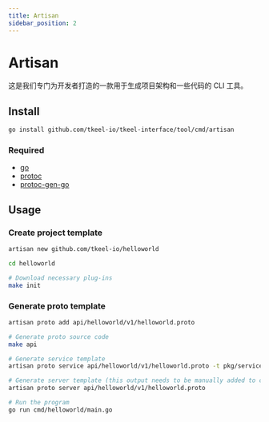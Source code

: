 ```yaml
---
title: Artisan
sidebar_position: 2
---
```


# Artisan
这是我们专门为开发者打造的一款用于生成项目架构和一些代码的 CLI 工具。

## Install
```bash
go install github.com/tkeel-io/tkeel-interface/tool/cmd/artisan
```
### Required
- [go](https://golang.org/dl/)
- [protoc](https://github.com/protocolbuffers/protobuf)
- [protoc-gen-go](https://github.com/protocolbuffers/protobuf-go)

## Usage
### Create project template
```bash
artisan new github.com/tkeel-io/helloworld

cd helloworld

# Download necessary plug-ins
make init
```
### Generate proto template
```bash
artisan proto add api/helloworld/v1/helloworld.proto

# Generate proto source code
make api

# Generate service template
artisan proto service api/helloworld/v1/helloworld.proto -t pkg/service

# Generate server template (this output needs to be manually added to cmd/helloworld/main.go)
artisan proto server api/helloworld/v1/helloworld.proto

# Run the program
go run cmd/helloworld/main.go
```

